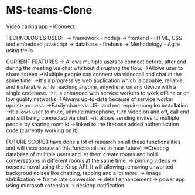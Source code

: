 # MS-teams-Clone
Video calling app - iConnect

TECHNOLOGIES USED:-
-> framework - nodejs
-> frontend - HTML, CSS and embedded javascript
-> database - firebase
-> Methodology - Agile using trello  

CURRENT FEATURES
-> Allows multiple users to connect before, after and during the meeting via chat whithout disrupting the flow.
->Allows user to share screen
->Multiple people can connect via videocall and chat at the same time.
->It's a progressive web application which is capable, reliable, and installable while reaching anyone, anywhere, on any device with a single codebase.
->It is enhanced with service workers to work offline or on low quality networks
->Always up-to-date because of service worker update process.
->Easily share via URL and not require complex installation
->It allows user to mute, unmute microphone, turn video on and off, call end and still being connected via chat.
->it allows sending invites to multiple people by sharing room id
->linked to the firebase added authentication code.(currently working on it)

FUTURE SCOPE(I have done a lot of research on all these functionalities and will incorporate all this functionalities in near future)
->Creating database of multiple users and let them create rooms and hold conversations in different rooms at the same time.
-> pinning videos
-> noise removal using the Krisp API. It will allowing removing unwanted backgroud noises like chatting, tapping and a lot more.
-> image stabilization 
-> frame rate conversion
-> detail enhancement
-> power app using microsoft extension
-> desktop notification
